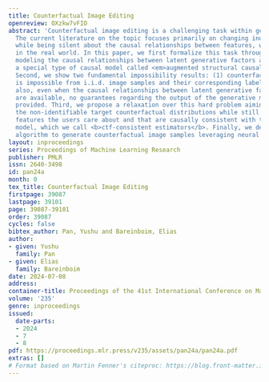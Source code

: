 ```yaml
---
title: Counterfactual Image Editing
openreview: OXzkw7vFIO
abstract: 'Counterfactual image editing is a challenging task within generative AI.
  The current literature on the topic focuses primarily on changing individual features
  while being silent about the causal relationships between features, which are present
  in the real world. In this paper, we first formalize this task through causal language,
  modeling the causal relationships between latent generative factors and images through
  a special type of causal model called <em>augmented structural causal models (ASCMs)</em>.
  Second, we show two fundamental impossibility results: (1) counterfactual editing
  is impossible from i.i.d. image samples and their corresponding labels alone; (2)
  also, even when the causal relationships between latent generative factors and images
  are available, no guarantees regarding the output of the generative model can be
  provided. Third, we propose a relaxation over this hard problem aiming to approximate
  the non-identifiable target counterfactual distributions while still preserving
  features the users care about and that are causally consistent with the true generative
  model, which we call <b>ctf-consistent estimators</b>. Finally, we develop an efficient
  algorithm to generate counterfactual image samples leveraging neural causal models.'
layout: inproceedings
series: Proceedings of Machine Learning Research
publisher: PMLR
issn: 2640-3498
id: pan24a
month: 0
tex_title: Counterfactual Image Editing
firstpage: 39087
lastpage: 39101
page: 39087-39101
order: 39087
cycles: false
bibtex_author: Pan, Yushu and Bareinboim, Elias
author:
- given: Yushu
  family: Pan
- given: Elias
  family: Bareinboim
date: 2024-07-08
address:
container-title: Proceedings of the 41st International Conference on Machine Learning
volume: '235'
genre: inproceedings
issued:
  date-parts:
  - 2024
  - 7
  - 8
pdf: https://proceedings.mlr.press/v235/assets/pan24a/pan24a.pdf
extras: []
# Format based on Martin Fenner's citeproc: https://blog.front-matter.io/posts/citeproc-yaml-for-bibliographies/
---
```

